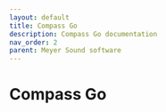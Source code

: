 ```yaml
---
layout: default
title: Compass Go
description: Compass Go documentation
nav_order: 2
parent: Meyer Sound software
---
```


# Compass Go